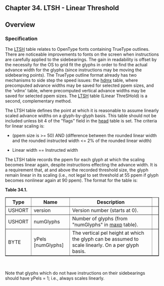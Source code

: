 <div xmlns="http://www.w3.org/1999/xhtml" role="" class="chapter"><div class="titlepage"><div><div><h2 class="title"><a name="chapter.LTSH"></a>Chapter 34. LTSH - Linear Threshold</h2></div></div></div><div role="fragment" class="section"><div class="titlepage"><div><div><h2 class="title" style="clear: both"><a name="idm114622122176"></a>Overview</h2></div></div></div><div role="specification" class="section"><div class="titlepage"><div><div><h3 class="title"><a name="section.34.1.1"></a>Specification</h3></div></div></div><p role="">The <a role="" class="link" href="chapter.LTSH.md" title="Chapter 34. LTSH - Linear Threshold">LTSH</a> table relates to OpenType
        fonts containing TrueType outlines. There are noticeable
        improvements to fonts on the screen when instructions are
        carefully applied to the sidebearings. The gain in readability
        is offset by the necessity for the OS to grid fit the glyphs
        in order to find the actual advance width for the glyphs
        (since instructions may be moving the sidebearing points). The
        TrueType outline format already has two mechanisms to side
        step the speed issues: the <a role="" class="link" href="chapter.hdmx.md" title="Chapter 32. hdmx - Horizontal Device Metrics">hdmx</a> table,
        where precomputed advance widths may be saved for selected
        ppem sizes, and the 'vdmx' table, where precomputed vertical
        advance widths may be saved for selected ppem sizes. The
        <a role="" class="link" href="chapter.LTSH.md" title="Chapter 34. LTSH - Linear Threshold">LTSH</a> table (Linear ThreSHold) is a second,
        complementary method.</p><p role="">The LTSH table defines the point at which it is
        reasonable to assume linearly scaled advance widths on a
        glyph-by-glyph basis. This table should not be included unless
        bit 4 of the "flags" field in the <a role="" class="link" href="chapter.head.md" title="Chapter 6. head - Font Header">head</a>
        table is set. The criteria for linear scaling is:</p><div role="" class="itemizedlist"><ul class="itemizedlist" style="list-style-type: disc; "><li role="" class="listitem"><p role="">(ppem size is &gt;= 50) AND (difference between the
              rounded linear width and the rounded instructed width
              &lt;= 2% of the rounded linear width)</p></li><li role="" class="listitem"><p role="">Linear width == Instructed width</p></li></ul></div><p role="">The LTSH table records the ppem for each glyph at which
          the scaling becomes linear again, despite instructions
          effecting the advance width. It is a requirement that, at
          and above the recorded threshold size, the glyph remain
          linear in its scaling (i.e., not legal to set threshold at
          55 ppem if glyph becomes nonlinear again at 90 ppem). The
          format for the table is:</p><div class="table"><a name="idm114622113424"></a><p class="title"><strong>Table 34.1. </strong></p><div class="table-contents"><table role="" class="table" border="1"><colgroup><col/><col/><col/><col/></colgroup><thead><tr><th role="">Type</th><th role="">Name</th><th role="">Description</th><td class="auto-generated"> </td></tr></thead><tbody><tr><td role="">USHORT</td><td role="">version</td><td role="">Version number (starts at 0).</td><td class="auto-generated"> </td></tr><tr><td role="">USHORT</td><td role="">numGlyphs</td><td role="">Number of glyphs (from "numGlyphs" in <a role="" class="link" href="chapter.maxp.md" title="Chapter 9. maxp - Maximum Profile">maxp</a>
              table).</td><td class="auto-generated"> </td></tr><tr><td role="">BYTE</td><td role="">yPels [numGlyphs]</td><td role="">The vertical pel height at which the glyph
              can be assumed to scale linearly. On a per glyph
              basis.</td><td class="auto-generated"> </td></tr></tbody></table></div></div><br class="table-break"/><p role="">Note that glyphs which do not have instructions on their
          sidebearings should have yPels = 1; i.e., always scales
          linearly.</p></div></div></div>